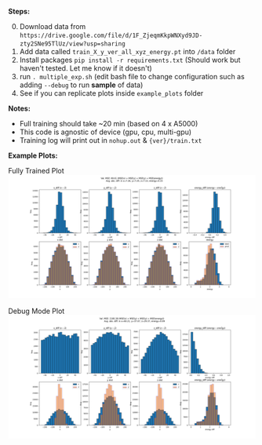 **Steps:**

0. Download data from `https://drive.google.com/file/d/1F_ZjeqmKkpWNXyd9JD-zty2SNe95TlUz/view?usp=sharing`
1. Add data called `train_X_y_ver_all_xyz_energy.pt` into `/data` folder
2. Install packages `pip install -r requirements.txt` (Should work but haven't tested. Let me know if it doesn't)
3. run `. multiple_exp.sh` (edit bash file to change configuration such as adding `--debug` to run **sample** of data)
4. See if you can replicate plots inside `example_plots` folder

**Notes:**
- Full training should take ~20 min (based on 4 x A5000)
- This code is agnostic of device (gpu, cpu, multi-gpu)
- Training log will print out in `nohup.out` & `{ver}/train.txt`

**Example Plots:**

Fully Trained Plot
![Example Image](example_plots/pointNET_hist.png)

Debug Mode Plot
![Example Image](example_plots/debug_pointNET_hist.png)
